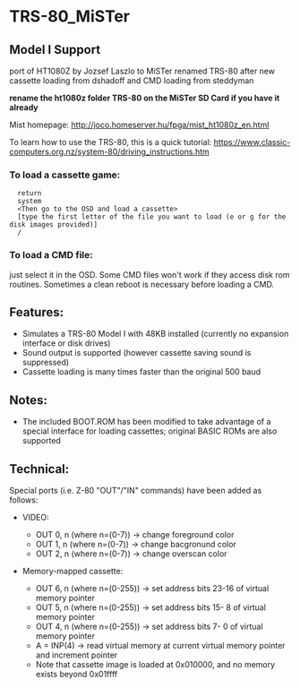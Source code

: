# TRS-80_MiSTer
## Model I Support ##
port of HT1080Z by Jozsef Laszlo to MiSTer
renamed TRS-80 after new cassette loading from dshadoff and CMD loading from steddyman

**rename the ht1080z folder TRS-80 on the MiSTer SD Card if you have it already**

Mist homepage:
  http://joco.homeserver.hu/fpga/mist_ht1080z_en.html

To learn how to use the TRS-80, this is a quick tutorial:
https://www.classic-computers.org.nz/system-80/driving_instructions.htm

### To load a cassette game:
```
  return
  system
  <Then go to the OSD and load a cassette>
  [type the first letter of the file you want to load (e or g for the disk images provided)]
  / 
```

### To load a CMD file:
just select it in the OSD. Some CMD files won't work if they access disk rom routines. Sometimes a clean reboot is necessary before loading a CMD.

## Features:
 * Simulates a TRS-80 Model I with 48KB installed (currently no expansion interface or disk drives)
 * Sound output is supported (however cassette saving sound is suppressed)
 * Cassette loading is many times faster than the original 500 baud
 

## Notes:
 * The included BOOT.ROM has been modified to take advantage of a special interface for loading cassettes; original BASIC ROMs are also supported

## Technical:
Special ports (i.e. Z-80 "OUT"/"IN" commands) have been added as follows:
 * VIDEO:
   * OUT 0, n (where n=(0-7)) -> change foreground color
   * OUT 1, n (where n=(0-7)) -> change bacgronund color
   * OUT 2, n (where n=(0-7)) -> change overscan color

 * Memory-mapped cassette:
   * OUT 6, n (where n=(0-255)) -> set address bits 23-16 of virtual memory pointer
   * OUT 5, n (where n=(0-255)) -> set address bits 15- 8 of virtual memory pointer
   * OUT 4, n (where n=(0-255)) -> set address bits  7- 0 of virtual memory pointer
   * A = INP(4)  -> read virtual memory at current virtual memory pointer and increment pointer
   * Note that cassette image is loaded at 0x010000, and no memory exists beyond 0x01ffff
